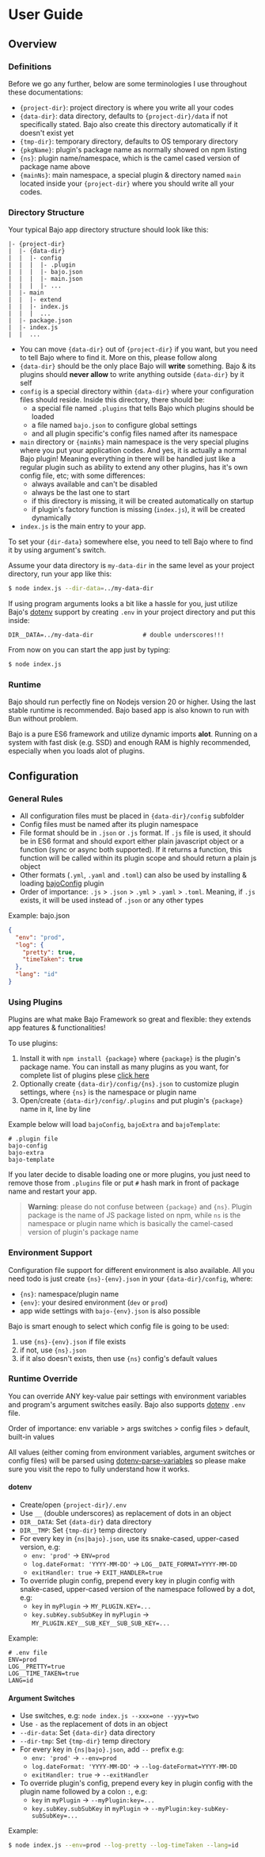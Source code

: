 # User Guide

## Overview

### Definitions

Before we go any further, below are some terminologies I use throughout these documentations:

- ```{project-dir}```: project directory is where you write all your codes
- ```{data-dir}```: data directory, defaults to ```{project-dir}/data``` if not specifically stated. Bajo also create this directory automatically if it doesn't exist yet
- ```{tmp-dir}```: temporary directory, defaults to OS temporary directory
- ```{pkgName}```: plugin's package name as normally showed on npm listing
- ```{ns}```: plugin name/namespace, which is the camel cased version of package name above
- ```{mainNs}```: main namespace, a special plugin & directory named ```main``` located inside your ```{project-dir}``` where you should write all your codes.

### Directory Structure

Your typical Bajo app directory structure should look like this:

```
|- {project-dir}
|  |- {data-dir}
|  |  |- config
|  |  |  |- .plugin
|  |  |  |- bajo.json
|  |  |  |- main.json
|  |  |  |- ...
|  |- main
|  |  |- extend
|  |  |- index.js
|  |  |  ...
|  |- package.json
|  |- index.js
|  |  ...
```

- You can move ```{data-dir}``` out of ```{project-dir}``` if you want, but you need to tell Bajo where to find it. More on this, please follow along
- ```{data-dir}``` should be the only place Bajo will **write** something. Bajo & its plugins should **never allow** to write anything outside ```{data-dir}``` by it self
- ```config``` is a special directory within ```{data-dir}``` where your configuration files should reside. Inside this directory, there should be:
  - a special file named ```.plugins``` that tells Bajo which plugins should be loaded
  - a file named ```bajo.json``` to configure global settings
  - and all plugin specific's config files named after its namespace
- ```main``` directory or ```{mainNs}``` main namespace is the very special plugins where you put your application codes. And yes, it is actually a normal Bajo plugin! Meaning everything in there will be handled just like a regular plugin such as ability to extend any other plugins, has it's own config file, etc; with some differences:
  - always available and can't be disabled
  - always be the last one to start
  - if this directory is missing, it will be created automatically on startup
  - if plugin's factory function is missing (```index.js```), it will be created dynamically
- ```index.js``` is the main entry to your app.

To set your ```{dir-data}``` somewhere else, you need to tell Bajo where to find it by using argument's switch.

Assume your data directory is ```my-data-dir``` in the same level as your project directory, run your app like this:

```bash
$ node index.js --dir-data=../my-data-dir
```

If using program arguments looks a bit like a hassle for you, just utilize Bajo's [dotenv](https://github.com/motdotla/dotenv) support by creating ```.env``` in your project directory and put this inside:

```text
DIR__DATA=../my-data-dir              # double underscores!!!
```

From now on you can start the app just by typing:

```bash
$ node index.js
```

### Runtime

Bajo should run perfectly fine on Nodejs version 20 or higher. Using the last stable runtime is recommended. Bajo based app is also known to run with Bun without problem.

Bajo is a pure ES6 framework and utilize dynamic imports **alot**. Running on a system with fast disk (e.g. SSD) and enough RAM is highly recommended, especially when you loads alot of plugins.

## Configuration

### General Rules

- All configuration files must be placed in ```{data-dir}/config``` subfolder
- Config files must be named after its plugin namespace
- File format should be in ```.json``` or ```.js``` format. If  ```.js``` file is used,
it should be in ES6 format and should export either plain javascript object or a function
(sync or async both supported). If it returns a function, this function will be called within its plugin scope and should return a plain js object
- Other formats (```.yml```, ```.yaml``` and ```.toml```) can also be used by installing & loading [bajoConfig](https://github.com/ardhi/bajo-config) plugin
- Order of importance: ```.js``` > ```.json``` > ```.yml``` > ```.yaml``` > ```.toml```. Meaning,
if ```.js``` exists, it will be used instead of ```.json``` or any other types

Example: bajo.json
```json
{
  "env": "prod",
  "log": {
    "pretty": true,
    "timeTaken": true
  },
  "lang": "id"
}
```

### Using Plugins

Plugins are what make Bajo Framework so great and flexible: they extends app features & functionalities!

To use plugins:

1. Install it with ```npm install {package}``` where ```{package}``` is the plugin's package name. You can install as many plugins as you want, for complete list of plugins plese [click here](ecosystem.md)
2. Optionally create ```{data-dir}/config/{ns}.json``` to customize plugin settings, where ```{ns}``` is the namespace or plugin name
3. Open/create ```{data-dir}/config/.plugins``` and put plugin's ```{package}``` name in it, line by line

Example below will load ```bajoConfig```, ```bajoExtra``` and ```bajoTemplate```:

```text
# .plugin file
bajo-config
bajo-extra
bajo-template
```

If you later decide to disable loading one or more plugins, you just need to remove those from ```.plugins``` file or put ```#``` hash mark in front of package name and restart your app.

> **Warning**: please do not confuse between ```{package}``` and ```{ns}```. Plugin package is the name of JS package listed on npm, while ```ns``` is the namespace or plugin name which is basically the camel-cased version of plugin's package name

### Environment Support

Configuration file support for different environment is also available. All you need todo
is just create ```{ns}-{env}.json``` in your ```{data-dir}/config```, where:

- ```{ns}```: namespace/plugin name
- ```{env}```: your desired environment (```dev``` or ```prod```)
- app wide settings with ```bajo-{env}.json``` is also possible

Bajo is smart enough to select which config file is going to be used:

1. use ```{ns}-{env}.json``` if file exists
2. if not, use ```{ns}.json```
3. if it also doesn't exists, then use ```{ns}``` config's default values

### Runtime Override

You can override ANY key-value pair settings with environment variables and program's argument switches easily. Bajo also supports [dotenv](https://github.com/motdotla/dotenv) ```.env``` file.

Order of importance: env variable > args switches > config files > default, built-in values

All values (either coming from environment variables, argument switches or config files) will be parsed using [dotenv-parse-variables](https://github.com/ladjs/dotenv-parse-variables) so please make sure you visit the repo to fully understand how it works.

#### dotenv

- Create/open ```{project-dir}/.env```
- Use ```__``` (double underscores) as replacement of dots in an object
- ```DIR__DATA```: Set ```{data-dir}``` data directory
- ```DIR__TMP```: Set ```{tmp-dir}``` temp directory
- For every key in ```{ns|bajo}.json```, use its snake-cased, upper-cased version, e.g:
  - ```env: 'prod'``` → ```ENV=prod```
  - ```log.dateFormat: 'YYYY-MM-DD'``` → ```LOG__DATE_FORMAT=YYYY-MM-DD```
  - ```exitHandler: true``` → ```EXIT_HANDLER=true```
- To override plugin config, prepend every key in plugin config with snake-cased, upper-cased version of the namespace followed by a dot, e.g:
  - ```key``` in ```myPlugin``` → ```MY_PLUGIN.KEY=...```
  - ```key.subKey.subSubKey``` in ```myPlugin``` → ```MY_PLUGIN.KEY__SUB_KEY__SUB_SUB_KEY=...```

Example:
```text
# .env file
ENV=prod
LOG__PRETTY=true
LOG__TIME_TAKEN=true
LANG=id
```

#### Argument Switches

- Use switches, e.g: ```node index.js --xxx=one --yyy=two```
- Use ```-``` as the replacement of dots in an object
- ```--dir-data```: Set ```{data-dir}``` data directory
- ```--dir-tmp```: Set ```{tmp-dir}``` temp directory
- For every key in ```{ns|bajo}.json```, add ```--``` prefix e.g:
  - ```env: 'prod'``` → ```--env=prod```
  - ```log.dateFormat: 'YYYY-MM-DD'``` → ```--log-dateFormat=YYYY-MM-DD```
  - ```exitHandler: true``` → ```--exitHandler```
- To override plugin's config, prepend every key in plugin config with the plugin name  followed by a colon ```:```, e.g:
  - ```key``` in ```myPlugin``` → ```--myPlugin:key=...```
  - ```key.subKey.subSubKey``` in ```myPlugin``` → ```--myPlugin:key-subKey-subSubKey=...```

Example:
```bash
$ node index.js --env=prod --log-pretty --log-timeTaken --lang=id
```
